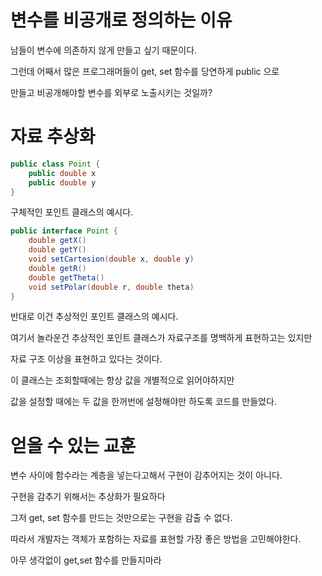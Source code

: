 # 변수를 비공개로 정의하는 이유

남들이 변수에 의존하지 않게 만들고 싶기 때문이다.

그런데 어째서 많은 프로그래머들이 get, set 함수를 당연하게 public 으로

만들고 비공개해야할 변수를 외부로 노출시키는 것일까?

# 자료 추상화

```java
public class Point {
    public double x
    public double y
}


```

구체적인 포인트 클래스의 예시다.

```java
public interface Point {
    double getX()
    double getY()
    void setCartesion(double x, double y)
    double getR()
    double getTheta()
    void setPolar(double r, double theta)
}

```

반대로 이건 추상적인 포인트 클래스의 예시다.

여기서 놀라운건 추상적인 포인트 클래스가 자료구조를 명백하게 표현하고는 있지만

자료 구조 이상을 표현하고 있다는 것이다.

이 클래스는 조회할때에는 항상 값을 개별적으로 읽어야하지만

값을 설정할 때에는 두 값을 한꺼번에 설정해야만 하도록 코드를 만들었다.

# 얻을 수 있는 교훈

변수 사이에 함수라는 계층을 넣는다고해서 구현이 감추어지는 것이 아니다.

구현을 감추기 위해서는 추상화가 필요하다

그저 get, set 함수를 만드는 것만으로는 구현을 감출 수 없다.

따라서 개발자는 객체가 포함하는 자료를 표현할 가장 좋은 방법을 고민해야한다.

아무 생각없이 get,set 함수를 만들지마라
